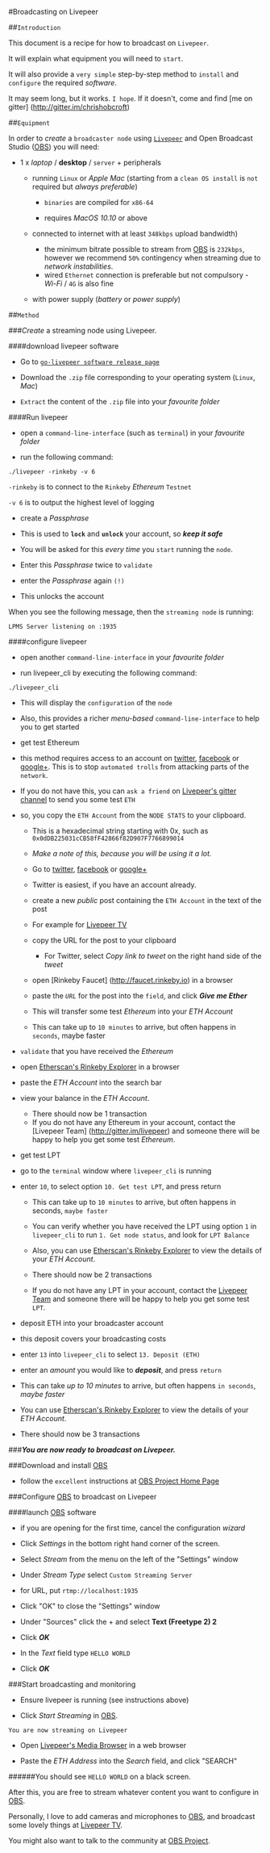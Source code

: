 #Broadcasting on Livepeer

##`Introduction`

This document is a recipe for how to broadcast on `Livepeer`.

It will explain what equipment you will need to `start`.

It will also provide a `very simple` step-by-step method to `install` and `configure` the required _software_.

It may seem long, but it works. `I hope`. If it doesn't, come and find [me on gitter] (http://gitter.im/chrishobcroft)

##`Equipment`

In order to _create_ a `broadcaster node` using [`Livepeer`](http://livepeer.org) and Open Broadcast Studio ([OBS](http://obsproject.com)) you will need:

- 1 x _laptop_ / **desktop** / `server` + peripherals

  - running `Linux` or _Apple Mac_ (starting from a `clean OS install` is `not` required but _always preferable_)

    - `binaries` are compiled for `x86-64`

    - requires _MacOS 10.10_ or above

  - connected to internet with at least `348kbps` upload bandwidth)

    - the minimum bitrate possible to stream from  [OBS](http://obsproject.com) is `232kbps`, however we recommend `50%` contingency when streaming due to _network instabilities_.
    - wired `Ethernet` connection is preferable but not compulsory - _Wi-Fi_ / `4G` is also fine

  - with power supply (_battery_ or _power supply_)

##`Method`

###_Create_ a streaming node using Livepeer.

####download livepeer software

- Go to [`go-livepeer software release page`](https://github.com/livepeer/go-livepeer/releases)

- Download the `.zip` file corresponding to your operating system (`Linux`, _Mac_)

- `Extract` the content of the `.zip` file into your _favourite folder_

####Run livepeer

- open a `command-line-interface` (such as `terminal`) in your _favourite folder_

- run the following command:

```
./livepeer -rinkeby -v 6
```

`-rinkeby` is to connect to the `Rinkeby` _Ethereum_ `Testnet`

`-v 6` is to output the highest level of logging

- create a _Passphrase_

 - This is used to **`lock`** and **`unlock`** your account, so _**keep it safe**_
 - You will be asked for this _every time_ you `start` running the `node`.
 - Enter this _Passphrase_ twice to `validate`


- enter the _Passphrase_ again `(!)`

 - This unlocks the account

When you see the following message, then the `streaming node` is running:

```
LPMS Server listening on :1935
```

####configure livepeer

- open another `command-line-interface` in your _favourite folder_

- run livepeer_cli by executing the following command:

```
./livepeer_cli
```

- This will display the `configuration` of the `node`
- Also, this provides a richer _menu-based_ `command-line-interface` to help you to get started

- get test Ethereum

 - this method requires access to an account on [twitter](http://www.twitter.com), [facebook](http://www.facebook.com) or [google+](http://plus.google.com). This is to stop `automated trolls` from attacking parts of the `network`.

 - If you do not have this, you can `ask a friend` on [Livepeer's gitter channel](http://gitter.im/livepeer/Lobby) to send you some test `ETH`

 - so, you copy the `ETH Account` from the `NODE STATS` to your clipboard.

     - This is a hexadecimal string starting with 0x, such as `0x0dDB225031cCB58fF42866f82D907F7766899014`
     - *Make a note of this, because you will be using it a lot.*

   - Go to [twitter](http://www.twitter.com), [facebook](http://www.facebook.com) or [google+](http://plus.google.com)

    - Twitter is easiest, if you have an account already.

   - create a new *public* post containing the `ETH Account` in the text of the post

    - For example for [Livepeer TV](https://twitter.com/LivepeerTV/status/974727781836820480)

   - copy the URL for the post to your clipboard

     - For Twitter, select _Copy link to tweet_ on the right hand side of the _tweet_

   - open [Rinkeby Faucet] (http://faucet.rinkeby.io) in a browser

   - paste the _`URL`_ for the post into the `field`, and click _**Give me Ether**_

    - This will transfer some test _Ethereum_ into your _ETH Account_
    - This can take up to `10 minutes` to arrive, but often happens in `seconds`, maybe faster

- `validate` that you have received the _Ethereum_

 - open [Etherscan's Rinkeby Explorer](https://rinkeby.etherscan.io) in a browser

 - paste the _ETH Account_ into the search bar

 - view your balance in the _ETH Account_.

    - There should now be 1 transaction
    - If you do not have any Ethereum in your account, contact the [Livepeer Team] (http://gitter.im/livepeer) and someone there will be happy to help you get some test _Ethereum_.

- get test LPT

 - go to the `terminal` window where `livepeer_cli` is running

 - enter `10`, to select option `10. Get test LPT`, and press return

    - This can take up to `10 minutes` to arrive, but often happens in seconds, `maybe faster`

    - You can verify whether you have received the LPT using option `1` in `livepeer_cli` to run `1. Get node status`, and look for `LPT Balance`
    
    - Also, you can use [Etherscan's Rinkeby Explorer](https://rinkeby.etherscan.io) to view the details of your _ETH Account_.
    - There should now be 2 transactions

    - If you do not have any LPT in your account, contact the [Livepeer Team](http://gitter.im/livepeer/Lobby) and someone there will be happy to help you get some test `LPT`.

- deposit ETH into your broadcaster account

 - this deposit covers your broadcasting costs

 - enter `13` into `livepeer_cli` to select `13. Deposit (ETH)`

 - enter an _amount_ you would like to _**deposit**_, and press `return`

 - This can take _up to 10 minutes_ to arrive, but often happens `in seconds`, _maybe faster_
 - You can use [Etherscan's Rinkeby Explorer](https://rinkeby.etherscan.io) to view the details of your _ETH Account_.

 - There should now be 3 transactions

###_**You are now ready to broadcast on Livepeer.**_

###Download and install [OBS](http://obsproject.com)

- follow the `excellent` instructions at [OBS Project Home Page](http://obsproject.com)

###Configure [OBS](http://obsproject.com) to broadcast on Livepeer

####launch [OBS](http://obsproject.com) software

- if you are opening for the first time, cancel the configuration _wizard_

- Click _Settings_ in the bottom right hand corner of the screen.

- Select _Stream_ from the menu on the left of the "Settings" window

- Under _Stream Type_ select `Custom Streaming Server`

- for URL, put `rtmp://localhost:1935`

- Click "OK" to close the "Settings" window

- Under "Sources" click the + and select **Text (Freetype 2) 2**

- Click _**OK**_

- In the _Text_ field type `HELLO WORLD`

- Click _**OK**_

###Start broadcasting and monitoring

- Ensure livepeer is running (see instructions above)

- Click _Start Streaming_ in [OBS](http://obsproject.com).

```
You are now streaming on Livepeer
```

- Open [Livepeer's Media Browser](https://media.livepeer.org/) in a web browser

- Paste the _ETH Address_ into the _Search_ field, and click "SEARCH"

######You should see `HELLO WORLD` on a black screen.

After this, you are free to stream whatever content you want to configure in [OBS](http://obsproject.com).

Personally, I love to add cameras and microphones to [OBS](http://obsproject.com), and broadcast some lovely things at [Livepeer TV](www.livepeer.tv).

You might also want to talk to the community at [OBS Project](http://obsproject.com).
